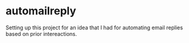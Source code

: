automailreply
=============
Setting up this project for an idea that I had for automating email replies based on prior intereactions.
